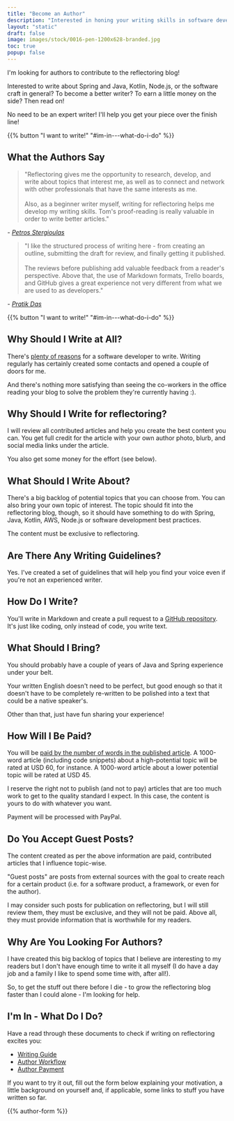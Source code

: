 ```yaml
---
title: "Become an Author"
description: "Interested in honing your writing skills in software development topics and earning a little money on the side? I need you! Read on to learn on how to contribute to the reflectoring blog. I'm looking forward to hear from you!"
layout: "static"
draft: false
image: images/stock/0016-pen-1200x628-branded.jpg
toc: true
popup: false
---
```


I'm looking for authors to contribute to the reflectoring blog!

Interested to write about Spring and Java, Kotlin, Node.js, or the software craft in general? To become a better writer? To earn a little money on the side? Then read on!

No need to be an expert writer! I'll help you get your piece over the finish line!

{{% button "I want to write!" "#im-in---what-do-i-do" %}}

## What the Authors Say

> "Reflectoring gives me the opportunity to research, develop, and write about topics that interest me, as well as to connect and network with other professionals that have the same interests as me.
> <br/><br/>
> Also, as a beginner writer myself, writing for reflectoring helps me develop my writing skills. Tom's proof-reading is really valuable in order to write better articles."

*- [Petros Stergioulas](/authors/petros)*

> "I like the structured process of writing here - from creating an outline, submitting the draft for review, and finally getting it published.
> <br/><br/>
> The reviews before publishing add valuable feedback from a reader's perspective. Above that, the use of Markdown formats, Trello boards, and GitHub gives a great experience not very different from what we are used to as developers."

*- [Pratik Das](/authors/pratikdas)*

{{% button "I want to write!" "#im-in---what-do-i-do" %}}

## Why Should I Write at All?

There's [plenty of reasons](https://www.google.com/search?q=why+should+i+write+a+programming+blog&rlz=1C1GCEA_enDE749DE749&oq=why+should+i+write+a+programming+blog&aqs=chrome..69i57j0j35i39j0l5.4855j0j4&sourceid=chrome&ie=UTF-8) for a software developer to write. Writing regularly has certainly created some contacts and opened a couple of doors for me.

And there's nothing more satisfying than seeing the co-workers in the office reading your blog to solve the problem they're currently having :).

## Why Should I Write for reflectoring?

I will review all contributed articles and help you create the best content you can. You get full credit for the article with your own author photo, blurb, and social media links under the article.

You also get some money for the effort (see below).

## What Should I Write About?

There's a big backlog of potential topics that you can choose from. You can also bring your own topic of interest. The topic should fit into the reflectoring blog, though, so it should have something to do with Spring, Java, Kotlin, AWS, Node.js or software development best practices.

The content must be exclusive to reflectoring.

## Are There Any Writing Guidelines?

Yes. I've created a set of guidelines that will help you find your voice even if you're not an experienced writer.

## How Do I Write?

You'll write in Markdown and create a pull request to a [GitHub repository](https://github.com/reflectoring/reflectoring.github.io). It's just like coding, only instead of code, you write text.

## What Should I Bring?

You should probably have a couple of years of Java and Spring experience under your belt.

Your written English doesn't need to be perfect, but good enough so that it doesn't have to be completely re-written to be polished into a text that could be a native speaker's.

Other than that, just have fun sharing your experience!

## How Will I Be Paid?

You will be [paid by the number of words in the published article](/contribute/author-payment/). A 1000-word article (including code snippets) about a high-potential topic will be rated at USD 60, for instance. A 1000-word article about a lower potential topic will be rated at USD 45.

I reserve the right not to publish (and not to pay) articles that are too much work to get to the quality standard I expect. In this case, the content is yours to do with whatever you want.

Payment will be processed with PayPal.

## Do You Accept Guest Posts?

The content created as per the above information are paid, contributed articles that I influence topic-wise.

"Guest posts" are posts from external sources with the goal to create reach for a certain product (i.e. for a software product, a framework, or even for the author).

I may consider such posts for publication on reflectoring, but I will still review them, they must be exclusive, and they will not be paid. Above all, they must provide information that is worthwhile for my readers.

## Why Are You Looking For Authors?

I have created this big backlog of topics that I believe are interesting to my readers but I don't have enough time to write it all myself (I do have a day job and a family I like to spend some time with, after all!).

So, to get the stuff out there before I die - to grow the reflectoring blog faster than I could alone - I'm looking for help.

## I'm In - What Do I Do?

Have a read through these documents to check if writing on reflectoring excites you:

- [Writing Guide](/contribute/writing-guide/)
- [Author Workflow](/contribute/author-workflow/)
- [Author Payment](/contribute/author-payment/)

If you want to try it out, fill out the form below explaining your motivation, a little background on yourself and, if applicable, some links to stuff you have written so far.

{{% author-form %}}